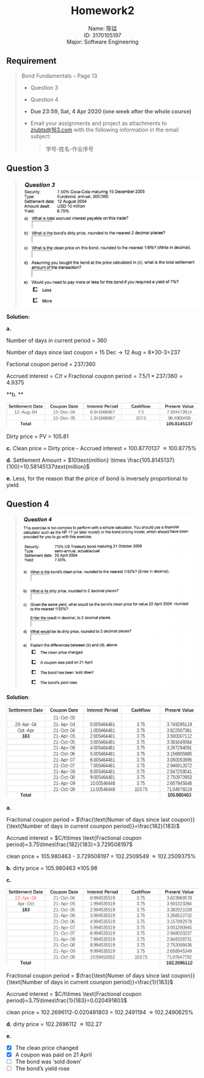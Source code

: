 # <center>Homework2</center>

<div align=center> 
    Name: 陈锰 <br/>
    ID: 3170105197 <br/> 
    Major: Software Engineering
</div>

## Requirement

> Bond Fundamentals – Page 13
>
> - Question 3 
> - Question 4
>
> - **Due 23:59, Sat, 4 Apr 2020 (one week after the whole course)**
>
> - Email your assignments and project as attachments to zjubts@163.com with the following information in the email subject: 
>
>   > 学号-姓名-作业序号

## Question 3

> ![image-20200328142359513](image/image-20200328142359513.png)

**Solution:**

**a.**

Number of days in current period = 360

Number of days since last coupon = 15 Dec -> 12 Aug = 8*30-3=237

Factional coupon period = 237/360

Accrued interest = $C/t\times \text{Fractional coupon period}=7.5/1\times237/360=4.9375$

**b. **

![image-20200407115647632](image/image-20200328155112738.png)

Dirty price = PV = 105.81

**c.** Clean price = Dirty price - Accrued interest = 100.8770137 $\approx100.8775\%$

**d.** Settlement Amount = $10\text{million} \times \frac{105.8145137}{100}=10.58145137\text{million}$

**e.** Less, for the reason that the price of bond is inversely proportional to yield.

## Question 4

> ![image-20200328142449464](image/image-20200328142449464.png)

**Solution**:

![image-20200407123643185](image/image-20200407110951156.png)

**a.**

Fractional coupon period = $\frac{\text{Numer of days since last coupon}}{\text{Number of days in current counpon period}}=\frac{182}{183}$

Accrued interest = $C/t\times \text{Fractional coupon period}=3.75\times\frac{182}{183}=3.729508197$

clean price = 105.980463 - 3.729508197 = 102.2509549 $\approx102.2509375\%$

**b.** dirty price = 105.980463 $\approx$105.98

**c.**

![image-20200407123747398](image/image-20200407112534092.png)

Fractional coupon period = $\frac{\text{Numer of days since last coupon}}{\text{Number of days in current counpon period}}=\frac{1}{183}$

Accrued interest = $C/t\times \text{Fractional coupon period}=3.75\times\frac{1}{183}=0.020491803$

clean price = 102.2696112-0.020491803 = 102.2491194 $\approx102.2490625\%$

**d.** dirty price = 102.2696112 $\approx102.27$

**e.**

- [x] The clean price changed
- [x] A coupon was paid on 21 April
- [ ] The bond was ‘sold down’
- [ ] The bond’s yield rose